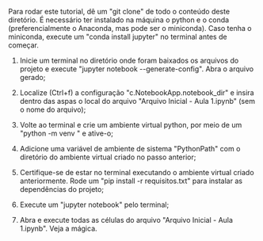 Para rodar este tutorial, dê um "git clone" de todo o conteúdo deste diretório. É necessário ter instalado na máquina o python e o conda (preferencialmente o Anaconda, mas pode ser o miniconda). Caso tenha o miniconda, execute um "conda install jupyter" no terminal antes de começar.

1. Inicie um terminal no diretório onde foram baixados os arquivos do projeto e execute "jupyter notebook --generate-config". Abra o arquivo gerado;

2. Localize (Ctrl+f) a configuração "c.NotebookApp.notebook_dir" e insira dentro das aspas o local do arquivo "Arquivo Inicial - Aula 1.ipynb" (sem o nome do arquivo);

3. Volte ao terminal e crie um ambiente virtual python, por meio de um "python -m venv <nome do ambiente>" e ative-o;

4. Adicione uma variável de ambiente de sistema "PythonPath" com o diretório do ambiente virtual criado no passo anterior;

5. Certifique-se de estar no terminal executando o ambiente virtual  criado anteriormente. Rode um "pip install -r requisitos.txt" para instalar as dependências do projeto;

6. Execute um "jupyter notebook" pelo terminal;

7. Abra e execute todas as células do arquivo "Arquivo Inicial - Aula 1.ipynb". Veja a mágica. 